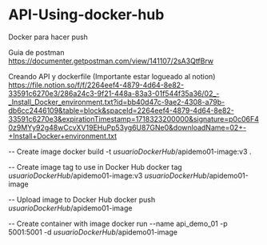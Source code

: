 # API-Using-docker-hub
Docker para hacer push

Guia de postman
https://documenter.getpostman.com/view/141107/2sA3QtfBrw

Creando API y dockerfile (Importante estar logueado al notion)
https://file.notion.so/f/f/2264eef4-4879-4d64-8e82-33591c6270e3/286a24c3-9f21-448a-83a3-01f544f35a36/02_-_Install_Docker_environment.txt?id=bb40d47c-9ae2-4308-a79b-db6cc2446109&table=block&spaceId=2264eef4-4879-4d64-8e82-33591c6270e3&expirationTimestamp=1718323200000&signature=p0c06F40z9MYy92g48wCcvXV19EHuPp53yg6U87GNe0&downloadName=02+-+Install+Docker+environment.txt

-- Create image 
		docker build -t *usuarioDockerHub*/apidemo01-image:v3 .	

-- Create image tag to use in Docker Hub
		docker tag *usuarioDockerHub*/apidemo01-image:v3 *usuarioDockerHub*/apidemo01-image


-- Upload image to Docker Hub
		docker push *usuarioDockerHub*/apidemo01-image

	 
-- Create container with image
		docker run --name api_demo_01 -p 5001:5001 -d *usuarioDockerHub*/apidemo01-image

